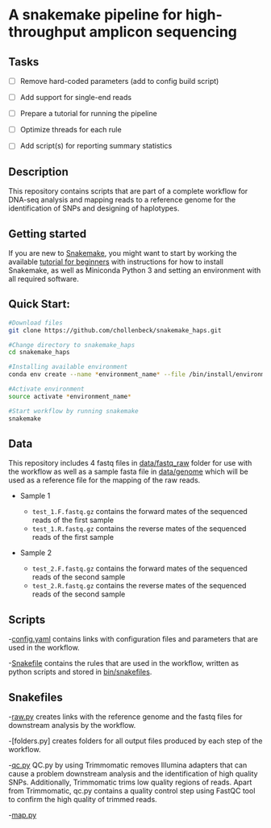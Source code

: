 # A snakemake pipeline for high-throughput amplicon sequencing

## Tasks

- [ ] Remove hard-coded parameters (add to config build script)
- [ ] Add support for single-end reads
- [ ] Prepare a tutorial for running the pipeline
- [ ] Optimize threads for each rule
- [ ] Add script(s) for reporting summary statistics




## Description

This repository contains scripts that are part of a complete workflow for DNA-seq analysis and mapping reads to a reference genome for the identification of SNPs and designing of haplotypes. 


## Getting started

If you are new to [Snakemake], you might want to start by working the available [tutorial for beginners] with instructions for how to install Snakemake, as well as Miniconda Python 3 and setting an environment with all required software.


## Quick Start:



```bash
#Download files
git clone https://github.com/chollenbeck/snakemake_haps.git

#Change directory to snakemake_haps
cd snakemake_haps

#Installing available environment
conda env create --name *environment_name* --file /bin/install/environment.yml

#Activate environment
source activate *environment_name* 

#Start workflow by running snakemake
snakemake
```
 
 

## Data

This repository includes 4 fastq files in [data/fastq_raw] folder for use with the workflow as well as a sample fasta file in [data/genome] which will be used as a reference file for the mapping of the raw reads.

- Sample 1
	- `test_1.F.fastq.gz` contains the forward mates of the sequenced reads of the first sample
	- `test_1.R.fastq.gz` contains the reverse mates of the sequenced reads of the first sample
	
- Sample 2
	- `test_2.F.fastq.gz` contains the forward mates of the sequenced reads of the second sample
	- `test_2.R.fastq.gz` contains the reverse mates of the sequenced reads of the second sample


## Scripts

-[config.yaml] contains links with configuration files and parameters that are used in the workflow.

-[Snakefile] contains the rules that are used in the workflow, written as python scripts and stored in [bin/snakefiles].

## Snakefiles

-[raw.py] creates links with the reference genome and the fastq files for downstream analysis by the workflow.

-[folders.py] creates folders for all output files produced by each step of the workflow.

-[qc.py] QC.py by using Trimmomatic removes Illumina adapters that can cause a problem downstream analysis and the identification of high quality SNPs. Additionally, Trimmomatic trims low quality regions of reads. Apart from Trimmomatic, qc.py contains a quality control step using FastQC tool to confirm the high quality of trimmed reads.

-[map.py] 
 
 






[Snakefile]: https://github.com/chollenbeck/snakemake_haps/blob/master/Snakefile
[config.yaml]: https://github.com/chollenbeck/snakemake_haps/blob/master/config.yaml
[data/fastq_raw]: https://github.com/chollenbeck/snakemake_haps/tree/master/data/fastq_raw
[data/genome]: https://github.com/chollenbeck/snakemake_haps/tree/master/data/genome
[raw.py]: https://github.com/chollenbeck/snakemake_haps/blob/master/bin/snakefiles/raw.py
[folder.py]: https://github.com/chollenbeck/snakemake_haps/blob/master/bin/snakefiles/folders.py
[map.py]: https://github.com/chollenbeck/snakemake_haps/blob/master/bin/snakefiles/map.py
[qc.py]: https://github.com/chollenbeck/snakemake_haps/blob/master/bin/snakefiles/qc.py
[bin/snakefiles]: https://github.com/chollenbeck/snakemake_haps/tree/master/bin/snakefiles 
[Snakemake]: https://bitbucket.org/snakemake/snakemake/wiki/Home
[tutorial for beginners]: http://snakemake.readthedocs.io/en/stable/tutorial/tutorial.html

